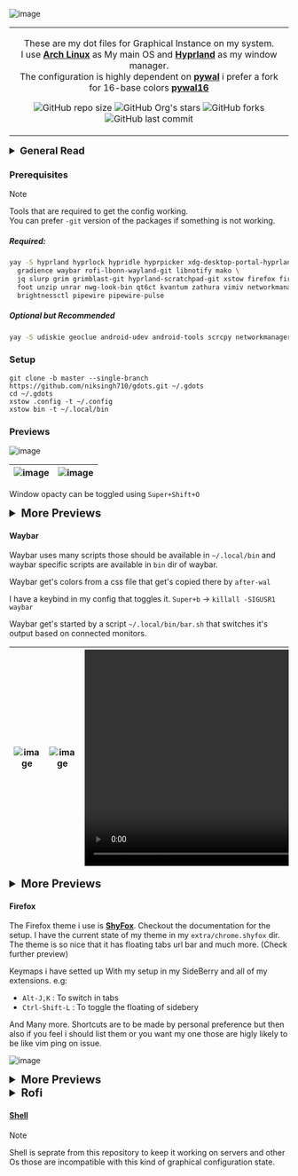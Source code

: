 <p align="center" style="color:grey">

![image](https://github.com/niksingh710/gdots/assets/60490474/d8c152e5-8f4e-4b78-a386-31531584881f)

<div align="center">
<table>
<tbody>
<td align="center">
<img width="2000" height="0"><br>

These are my dot files for Graphical Instance on my system.<br>
I use **[Arch Linux](https://archlinux.org)** as My main OS and **[Hyprland](https://hyprland.org)** as my window manager.<br>
The configuration is highly dependent on **[pywal](https://github.com/dylanaraps/pywal)** i prefer a fork for 16-base colors **[pywal16](https://github.com/eylles/pywal16)** <br>

![GitHub repo size](https://img.shields.io/github/repo-size/niksingh710/gdots)
![GitHub Org's stars](https://img.shields.io/github/stars/niksingh710%2Fgdots)
![GitHub forks](https://img.shields.io/github/forks/niksingh710/gdots)
![GitHub last commit](https://img.shields.io/github/last-commit/niksingh710/gdots)

<img width="2000" height="0">
</td>
</tbody>
</table>
</div>
</p>

<details>
  <summary style="font-weight:bold;font-size:18px;">General Read</summary>

**If you are Reading this, you are probably interested in my dotfiles.<br> I have a few things to say before you start using them.**

> [!Note]
> I use autologin via `~/.zprofile`

```zsh
# Ensures me getting auto logged in into Hyprland
check() {
command -v "$1" &>/dev/null
}

check center-align && {
echo "$USER" | center-align
}

check Hyprland && {
pgrep -x Hyprland &>/dev/null || Hyprland &>/dev/null
} || {
echo "Hyprland Not found will not launch it as GUI instance"
}
```

<div align="center">
<table>
<tbody>
<td align="center">
<img width="2000" height="0"><br>

> <small>**GTK**: adw-gtk3 (gradience for colors) **KDE/QT**: Kvantum (pywal theme) <br> > [nwg-look-bin,qt6ct] </small><br>

<img width="2000" height="0">
</td>
</tbody>
</table>
</div>
</p>

- **Stow** : Stow is the tool i prefer to manage my dot files (i use `xstow` to be exact but it shouldn't matter).

  ```bash
  stow ./dir -t <target dir>
  ```

  e.g

  ```bash
  stow .config -t ~/.config
  ```

  Will create softlinks to all the dir inside repos `.config` to `~/.config/`

- **Pywal** : As i have mentioned earlier i use a pywal fork. It provides a 16 base color scheme.

  **pywal16** provides `.lighten(val%)` and `.darken(val%)` to lighten or darken the colors.
  I use them in my templates so normal `pywal` won't work here.

  ```bash
  wal -a 92 --cols16 darken --recursive -i ./path/to/wallpaper/or/dir -o after-wal
  ```

  <sub>You can check about `wal` command args by doing `wal --help`<sub>

  I want to grab your attention here for the `after-wal` script.

  - **after-wal** : This will be executed after wal command is executed. <br>
    The `wal` command will generate all the color schemes from the `~/.config/wal/templates/` dir and place them in `~/.cache/wal`.<br>
    It is the after wal command that places the color schemes in the right place and does the right thing.<br>
    e.g
    - It copies `colors-waybar.css` to `~/.config/waybar/colors.css` (this file is in .gitignore)
    - It copies kvantum theme with a name of `pywal` also takes care for dir creation.
    - It copies gradience theme with a name of `pywal` also takes care for dir creation.
    - It copies background image for firefox to `~/.mozilla/firefox/xxxx.default/chrome/`<br>
      This is acheived by placing a `bg` named file in the `mozilla` dir and then finding the file by using `fd` command and placing `wallpaper.png` to that dir
    - It generates a blurred version fo the wallpaper with name `~/.cache/wal-blurr.png`

  After executing stow you will find this command in you `~/.local/bin` dir.

</details>

### Prerequisites

> [!Note]
> Tools that are required to get the config working.<br>
> You can prefer `-git` version of the packages if something is not working.

##### Required:

```bash
yay -S hyprland hyprlock hypridle hyprpicker xdg-desktop-portal-hyprland \
  gradience waybar rofi-lbonn-wayland-git libnotify mako \
  jq slurp grim grimblast-git hyprland-scratchpad-git xstow firefox firefox-pwa-bin \
  foot unzip unrar nwg-look-bin qt6ct kvantum zathura vimiv networkmanager bluez-utils \
  brightnessctl pipewire pipewire-pulse
```

##### Optional but Recommended

```bash
yay -S udiskie geoclue android-udev android-tools scrcpy networkmanager-dmenu-git kdeconnect mpv
```

### Setup

```
git clone -b master --single-branch https://github.com/niksingh710/gdots.git ~/.gdots
cd ~/.gdots
xstow .config -t ~/.config
xstow bin -t ~/.local/bin
```

### Previews

![image](https://github.com/niksingh710/gdots/assets/60490474/2abeda48-1349-4226-b46e-35e74dc4992f)

| ![image](https://github.com/niksingh710/gdots/assets/60490474/2abeda48-1349-4226-b46e-35e74dc4992f) | ![image](https://github.com/niksingh710/gdots/assets/60490474/3f5b2ac4-f27f-4363-980a-7c2a45eb2e91) |
| --------------------------------------------------------------------------------------------------- | --------------------------------------------------------------------------------------------------- |

Window opacty can be toggled using `Super+Shift+O`

<details>
  <summary style="font-size: 20px; font-weight: bold;"> More Previews </summary>

<video autoplay loop width="720" src="https://github.com/niksingh710/gdots/assets/60490474/5d53a696-e7cb-470e-bc76-f302a078bf8a"></video>

<video autoplay loop width="720" src="https://github.com/niksingh710/gdots/assets/60490474/b2ed9c4e-e971-4983-84a5-742e88c38ad5"></video>

</details>

#### Waybar

Waybar uses many scripts those should be available in `~/.local/bin` and waybar specific scripts are available in `bin` dir of waybar.

Waybar get's colors from a css file that get's copied there by `after-wal`

I have a keybind in my config that toggles it. `Super+b` -> `killall -SIGUSR1 waybar`

Waybar get's started by a script `~/.local/bin/bar.sh` that switches it's output based on connected monitors.

| ![image](https://github.com/niksingh710/gdots/assets/60490474/e6819215-54de-499d-bbd0-85742bdddf3f) | ![image](https://github.com/niksingh710/gdots/assets/60490474/2870a9e6-b6d6-4a07-8ab9-580858a6f628) | <video height="390" autoplay loop src="https://github.com/niksingh710/gdots/assets/60490474/7dbaf637-1ffd-4437-8eb2-489737ef6ee0"></video> |
| --------------------------------------------------------------------------------------------------- | --------------------------------------------------------------------------------------------------- | ------------------------------------------------------------------------------------------------------------------------------------------ |

<details>
  <summary style="font-size: 20px; font-weight: bold;"> More Previews </summary>

| <video height="1080" autoplay loop src="https://github.com/niksingh710/gdots/assets/60490474/7dbaf637-1ffd-4437-8eb2-489737ef6ee0">""</video> | Update Tooltip Preview\n ![image](https://github.com/niksingh710/gdots/assets/60490474/b55509a2-3cb2-4e32-9e73-62503689b2cf) |
| --------------------------------------------------------------------------------------------------------------------------------------------- | ---------------------------------------------------------------------------------------------------------------------------- |

</details>

#### Firefox

The Firefox theme i use is **[ShyFox](https://github.com/Naezr/ShyFox)**.
Checkout the documentation for the setup.
I have the current state of my theme in my `extra/chrome.shyfox` dir.
The theme is so nice that it has floating tabs url bar and much more. (Check further preview)

Keymaps i have setted up With my setup in my SideBerry and all of my extensions.
e.g:

- `Alt-J,K` : To switch in tabs
- `Ctrl-Shift-L` : To toggle the floating of sidebery

And Many more. Shortcuts are to be made by personal preference but then also if you feel i should list them or you want my one those are higly likely to be like vim ping on issue.

![image](https://github.com/niksingh710/gdots/assets/60490474/9cfed420-ef64-4d98-8e20-ff0ab1fa7b29)

<details>
  <summary style="font-size: 20px; font-weight: bold;"> More Previews </summary>

<video width="720" autoplay loop src="https://github.com/niksingh710/gdots/assets/60490474/ade74632-e7b3-4706-82de-1c46e8dddec8"></video>

| ![image](https://github.com/niksingh710/gdots/assets/60490474/6e4671bf-2c02-48a0-b210-471ac5c68944) | ![image](https://github.com/niksingh710/gdots/assets/60490474/58c9449c-0158-4db9-9406-34af8221f51a) |
| --------------------------------------------------------------------------------------------------- | --------------------------------------------------------------------------------------------------- |

![image](https://github.com/niksingh710/gdots/assets/60490474/acbc83be-364b-4eea-9d56-5ff72d72ce34)

</details>

<details>
  <summary style="font-size: 20px; font-weight: bold;">Rofi</summary>

| ![image](https://github.com/niksingh710/gdots/assets/60490474/52eddafd-9227-4d99-becc-5942ecd556db) | ![image](https://github.com/niksingh710/gdots/assets/60490474/46531dc3-f76f-499d-ad98-c085e77fbf5b) |
| --------------------------------------------------------------------------------------------------- | --------------------------------------------------------------------------------------------------- |

</details>

<p align="center" style="color:grey">

#### [Shell](https://github.com/niksingh710/cli)

> [!Note]
> Shell is seprate from this repository to keep it working on servers and other Os those are incompatible with this kind of graphical configuration state.

</p>
